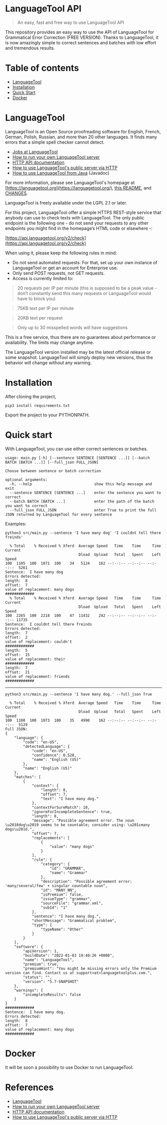 # LanguageTool API

> An easy, fast and free way to use LanguageTool API

This repository provides an easy way to use the API of LanguageTool for Grammatical Error Correction (FREE VERSION). Thanks to LanguageTool, it is now amazingly simple to correct sentences and batches with low effort and tremendous results.

# Table of contents

- [LanguageTool](#languagetool)
- [Installation](#installation)
- [Quick Start](#quick-start)
- [Docker](#docker)

# LanguageTool
LanguageTool is an Open Source proofreading software for English, French, German, Polish, Russian, and more than 20 other languages. It finds many errors that a simple spell checker cannot detect.

- [Jobs at LanguageTool](https://languagetool.org/careers)
- [How to run your own LanguageTool server](https://dev.languagetool.org/http-server)
- [HTTP API documentation](https://languagetool.org/http-api/swagger-ui/#!/default/post_check)
- [How to use LanguageTool's public server via HTTP](https://dev.languagetool.org/public-http-api)
- [How to use LanguageTool from Java](https://dev.languagetool.org/java-api) (Javadoc)

For more information, please see LanguageTool's homepage at [https://languagetool.org](https://languagetool.org/), [this README](https://github.com/languagetool-org/languagetool/blob/master/languagetool-standalone/README.md), and [CHANGES](https://github.com/languagetool-org/languagetool/blob/master/languagetool-standalone/CHANGES.md).

LanguageTool is freely available under the LGPL 2.1 or later.

For this project, LanguageTool offer a simple HTTPS REST-style service that anybody can use to check texts with LanguageTool. The only public endpoint is the following one - do not send your requests to any other endpoints you might find in the homepage’s HTML code or elsewhere -:

[https://api.languagetool.org/v2/check](https://api.languagetool.org/v2/check)

When using it, please keep the following rules in mind:

- Do not send automated requests. For that, set up your own instance of LanguageTool or get an account for Enterprise use.
- Only send POST requests, not GET requests.
- Access is currently limited to:
> 20 requests per IP per minute (this is supposed to be a peak value - don’t constantly send this many requests or LanguageTool would have to block you)

> 75KB text per IP per minute

> 20KB text per request

> Only up to 30 misspelled words will have suggestions

This is a free service, thus there are no guarantees about performance or availability. The limits may change anytime.

The LanguageTool version installed may be the latest official release or some snapshot. LanguageTool will simply deploy new versions, thus the behavior will change without any warning.

# Installation

After cloning the project,

```
pip3 install requirements.txt
```

Export the project to your PYTHONPATH.

# Quick start

With LanguageTool, you can use either correct sentences or batches.

```
usage: main.py [-h] [--sentence SENTENCE [SENTENCE ...]] [--batch BATCH [BATCH ...]] [--full_json FULL_JSON]

Choose between sentence or batch correction

optional arguments:
  -h, --help                            show this help message and exit
  --sentence SENTENCE [SENTENCE ...]    enter the sentence you want to correct
  --batch BATCH [BATCH ...]             enter the path of the batch you want to correct
  --full_json FULL_JSON                 enter True to print the full JSON returned by LanguageTool for every sentence
```
  
Examples: 
  
```
python3 src/main.py --sentence 'I have many dog' 'I couldnt tell there freinds'
```
```
  % Total    % Received % Xferd  Average Speed   Time    Time     Time  Current
                                 Dload  Upload   Total   Spent    Left  Speed
100  1105  100  1071  100    34   5124    162 --:--:-- --:--:-- --:--:--  5261
Sentence:  I have many dog
Errors detected:
length:  8
offset:  7
value of replacement: many dogs
#############
  % Total    % Received % Xferd  Average Speed   Time    Time     Time  Current
                                 Dload  Upload   Total   Spent    Left  Speed
100  2265  100  2218  100    47  11432    242 --:--:-- --:--:-- --:--:-- 11735
Sentence:  I couldnt tell there freinds
Errors detected:
length:  7
offset:  2
value of replacement: couldn't
#############
length:  5
offset:  15
value of replacement: their
#############
length:  7
offset:  21
value of replacement: friends
#############
```

-------

```
python3 src/main.py --sentence 'I have many dog.' --full_json True
```

```
  % Total    % Received % Xferd  Average Speed   Time    Time     Time  Current
                                 Dload  Upload   Total   Spent    Left  Speed
100  1108  100  1073  100    35   4990    162 --:--:-- --:--:-- --:--:--  5129
Full JSON:
{
    "language": {
        "code": "en-US",
        "detectedLanguage": {
            "code": "en-US",
            "confidence": 0.528,
            "name": "English (US)"
        },
        "name": "English (US)"
    },
    "matches": [
        {
            "context": {
                "length": 8,
                "offset": 7,
                "text": "I have many dog."
            },
            "contextForSureMatch": 10,
            "ignoreForIncompleteSentence": true,
            "length": 8,
            "message": "Possible agreement error. The noun \u2018dog\u2019 seems to be countable; consider using: \u201cmany dogs\u201d.",
            "offset": 7,
            "replacements": [
                {
                    "value": "many dogs"
                }
            ],
            "rule": {
                "category": {
                    "id": "GRAMMAR",
                    "name": "Grammar"
                },
                "description": "Possible agreement error: 'many/several/few' + singular countable noun",
                "id": "MANY_NN",
                "isPremium": false,
                "issueType": "grammar",
                "sourceFile": "grammar.xml",
                "subId": "1"
            },
            "sentence": "I have many dog.",
            "shortMessage": "Grammatical problem",
            "type": {
                "typeName": "Other"
            }
        }
    ],
    "software": {
        "apiVersion": 1,
        "buildDate": "2022-01-03 19:40:26 +0000",
        "name": "LanguageTool",
        "premium": true,
        "premiumHint": "You might be missing errors only the Premium version can find. Contact us at support<at>languagetoolplus.com.",
        "status": "",
        "version": "5.7-SNAPSHOT"
    },
    "warnings": {
        "incompleteResults": false
    }
}
#############
Sentence:  I have many dog.
Errors detected:
length:  8
offset:  7
value of replacement: many dogs
#############
```
  
# Docker

It will be soon a possibility to use Docker to run LanguageTool. 

# References

- [LanguageTool](https://languagetool.org/)
- [How to run your own LanguageTool server](https://dev.languagetool.org/http-server)
- [HTTP API documentation](https://languagetool.org/http-api/swagger-ui/#!/default/post_check)
- [How to use LanguageTool's public server via HTTP](https://dev.languagetool.org/public-http-api)
